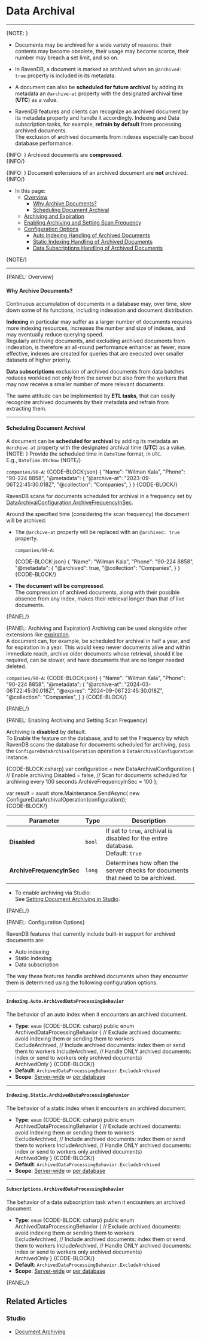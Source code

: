﻿# Data Archival
---

{NOTE: }

* Documents may be archived for a wide variety of reasons: their contents may become 
  obsolete, their usage may become scarce, their number may breach a set limit, and so on.  
  
* In RavenDB, a document is marked as archived when an `@archived: true` property 
  is included in its metadata.  

* A document can also be **scheduled for future archival** by adding its metadata 
  an `@archive-at` property with the designated archival time (**UTC**) as a value.  

* RavenDB features and clients can recognize an archived document by its metadata 
  property and handle it accordingly. Indexing and Data subscription tasks, 
  for example, **refrain by default** from processing archived documents.  
  The exclusion of archived documents from indexes especially can boost  
  database performance.   

{INFO: }
Archived documents are **compressed**.  
{INFO/}

{INFO: }
Document extensions of an archived document are **not** archived.  
{INFO/}



* In this page:  
  * [Overview](../../server/extensions/archival#overview)  
     * [Why Archive Documents?](../../server/extensions/archival#why-archive-documents)  
     * [Scheduling Document Archival](../../server/extensions/archival#scheduling-document-archival)  
  * [Archiving and Expiration](../../server/extensions/archival#archiving-and-expiration)  
  * [Enabling Archiving and Setting Scan Frequency](../../server/extensions/archival#enabling-archiving-and-setting-scan-frequency)  
  * [Configuration Options](../../server/extensions/archival#configuration-options)  
     * [Auto Indexing Handling of Archived Documents](../../server/extensions/archival#section)  
     * [Static Indexing Handling of Archived Documents](../../server/extensions/archival#section-1)  
     * [Data Subscriptions Handling of Archived Documents](../../server/extensions/archival#section-2)  

{NOTE/}

---

{PANEL: Overview}

#### Why Archive Documents?

Continuous accumulation of documents in a database may, over time, slow 
down some of its functions, including indexation and document distribution.  

**Indexing** in particular may suffer as a larger number of documents requires 
more indexing resources, increases the number and size of indexes, and may 
eventually reduce querying speed.  
Regularly archiving documents, and excluding archived documents from indexation, 
is therefore an all-round performance enhancer as fewer, more effective, indexes 
are created for queries that are executed over smaller datasets of higher priority.  

**Data subscriptions** exclusion of archived documents from data batches reduces 
workload not only from the server but also from the workers that may now receive 
a smaller number of more relevant documents.  

The same attitude can be implemented by **ETL tasks**, that can easily recognize 
archived documents by their metadata and refrain from extracting them.  

---

#### Scheduling Document Archival

A document can be **scheduled for archival** by adding its metadata an 
`@archive-at` property with the designated archival time (**UTC**) as a value.  
{NOTE: }
Provide the scheduled time in `DateTime` format, in `UTC`.  
E.g., `DateTime.UtcNow`
{NOTE/}


`companies/90-A`:
{CODE-BLOCK:json}
{
    "Name": "Wilman Kala",
    "Phone": "90-224 8858",
    "@metadata": {
        "@archive-at": "2023-09-06T22:45:30.018Z",
        "@collection": "Companies",
     }
}
{CODE-BLOCK/}

RavenDB scans for documents scheduled for archival in a frequency set by 
[DataArchivalConfiguration.ArchiveFrequencyInSec](../../server/extensions/archival#enabling-archiving-and-setting-scan-frequency).  

Around the specified time (considering the scan frequency) the document 
will be archived:  

* The `@archive-at` property will be replaced with an `@archived: true` property.  

  `companies/90-A`:
  
  {CODE-BLOCK:json}
  {
      "Name": "Wilman Kala",
      "Phone": "90-224 8858",
      "@metadata": {
          "@archived": true,
          "@collection": "Companies",
       }
  }
  {CODE-BLOCK/}

* **The document will be compressed**.  
  The compression of archived documents, along with their possible absence 
  from any index, makes their retrieval longer than that of live documents.  

{PANEL/}

{PANEL: Archiving and Expiration}
Archiving can be used alongside other extensions like [expiration](../../server/extensions/expiration).  
A document can, for example, be scheduled for archival in half a year, and 
for expiration in a year. This would keep newer documents alive and within 
immediate reach, archive older documents whose retrieval, should it be required, 
can be slower, and have documents that are no longer needed deleted.  

`companies/90-A`:
{CODE-BLOCK:json}
{
    "Name": "Wilman Kala",
    "Phone": "90-224 8858",
    "@metadata": {
        "@archive-at": "2024-03-06T22:45:30.018Z",
        "@expires": "2024-09-06T22:45:30.018Z",
        "@collection": "Companies",
     }
}
{CODE-BLOCK/}

{PANEL/}

{PANEL: Enabling Archiving and Setting Scan Frequency}

Archiving is **disabled** by default.  
To Enable the feature on the database, and to set the Frequency by which RavenDB scans 
the database for documents scheduled for archiving, pass the `ConfigureDataArchivalOperation` 
operation a `DataArchivalConfiguration` instance.  

{CODE-BLOCK:csharp}
var configuration = new DataArchivalConfiguration {
                        // Enable archiving
                        Disabled = false, 
                        // Scan for documents scheduled for archiving every 100 seconds 
                        ArchiveFrequencyInSec = 100 
                    };

var result = await store.Maintenance.SendAsync(
                    new ConfigureDataArchivalOperation(configuration));  
{CODE-BLOCK/}

| Parameter | Type | Description |
| - | - | - |
| **Disabled** | `bool` | If set to `true`, archival is disabled for the entire database. <br> Default: `true` |
| **ArchiveFrequencyInSec** | `long` | Determines how often the server checks for documents that need to be archived. |

* To enable archiving via Studio:  
  See [Setting Document Archiving in Studio](../../studio/database/settings/document-archiving).  

{PANEL/}

{PANEL: Configuration Options}

RavenDB features that currently include built-in support for archived documents are:  

* Auto indexing  
* Static indexing  
* Data subscription  

The way these features handle archived documents when they encounter them 
is determined using the following configuration options.

---

#### `Indexing.Auto.ArchivedDataProcessingBehavior`

The behavior of an auto index when it encounters an archived document.  

- **Type**: `enum`
  {CODE-BLOCK: csharp}
  public enum ArchivedDataProcessingBehavior
  {
      // Exclude archived documents: avoid indexing them or sending them to workers  
      ExcludeArchived,
      // Include archived documents: index them or send them to workers
      IncludeArchived,
      // Handle ONLY archived documents: index or send to workers only archived documents)  
      ArchivedOnly
  }
  {CODE-BLOCK/}
- **Default**: `ArchivedDataProcessingBehavior.ExcludeArchived`
- **Scope**: [Server-wide](../../server/configuration/configuration-options#settings.json) 
  or [per database](../../studio/database/settings/database-settings#view-database-settings)

---

#### `Indexing.Static.ArchivedDataProcessingBehavior`

The behavior of a static index when it encounters an archived document.  

- **Type**: `enum`
  {CODE-BLOCK: csharp}
  public enum ArchivedDataProcessingBehavior
  {
      // Exclude archived documents: avoid indexing them or sending them to workers  
      ExcludeArchived,
      // Include archived documents: index them or send them to workers
      IncludeArchived,
      // Handle ONLY archived documents: index or send to workers only archived documents)  
      ArchivedOnly
  }
  {CODE-BLOCK/}
- **Default**: `ArchivedDataProcessingBehavior.ExcludeArchived`
- **Scope**: [Server-wide](../../server/configuration/configuration-options#settings.json) 
  or [per database](../../studio/database/settings/database-settings#view-database-settings)

---

#### `Subscriptions.ArchivedDataProcessingBehavior`

The behavior of a data subscription task when it encounters an archived document.  

- **Type**: `enum`
  {CODE-BLOCK: csharp}
  public enum ArchivedDataProcessingBehavior
  {
      // Exclude archived documents: avoid indexing them or sending them to workers  
      ExcludeArchived,
      // Include archived documents: index them or send them to workers
      IncludeArchived,
      // Handle ONLY archived documents: index or send to workers only archived documents)  
      ArchivedOnly
  }
  {CODE-BLOCK/}
- **Default**: `ArchivedDataProcessingBehavior.ExcludeArchived`
- **Scope**: [Server-wide](../../server/configuration/configuration-options#settings.json) 
  or [per database](../../studio/database/settings/database-settings#view-database-settings)

{PANEL/}

## Related Articles

### Studio
- [Document Archiving](../../studio/database/settings/document-archiving)

